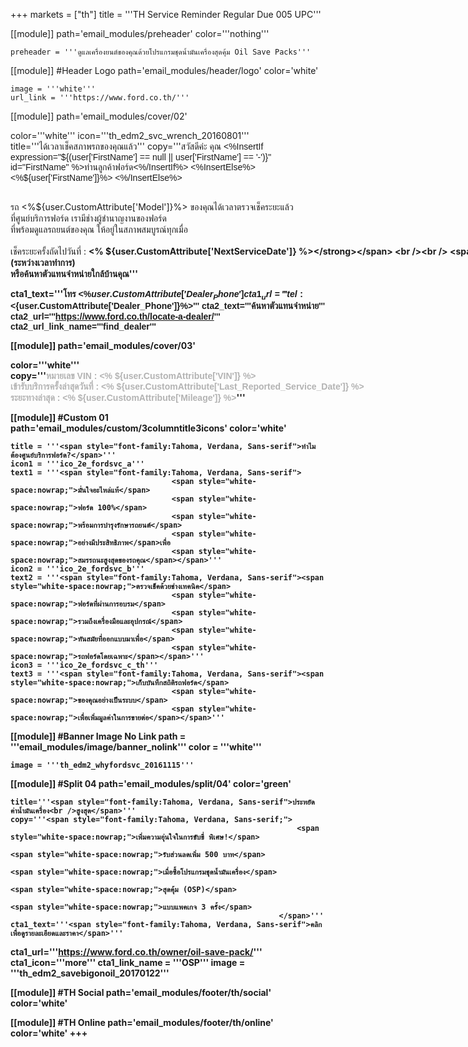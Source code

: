 +++
markets = ["th"]
title = '''TH Service Reminder Regular Due 005 UPC'''

[[module]]
path='email_modules/preheader'
color='''nothing'''

	preheader = '''ดูแลเครื่องยนต์ของคุณด้วยโปรแกรมชุดน้ำมันเครื่องสุดคุ้ม Oil Save Packs'''

[[module]] #Header Logo
path='email_modules/header/logo'
color='white'

	image = '''white'''
	url_link = '''https://www.ford.co.th/'''


[[module]]
path='email_modules/cover/02'

color='''white'''
icon='''th_edm2_svc_wrench_20160801'''
title='''<span style="font-family:Tahoma, Verdana, Sans-serif"><span style="white-space:nowrap;">ได้เวลาเช็คสภาพรถของคุณแล้ว</span></span>'''
copy='''<span style="font-family:Tahoma, Verdana, Sans-serif">สวัสดีค่ะ คุณ <%InsertIf expression="${(user['FirstName'] == null || user['FirstName'] == '-')}" id="FirstName" %>ท่านลูกค้าฟอร์ด<%/InsertIf%> <%InsertElse%> <%${user['FirstName']}%> <%/InsertElse%><br /><br />

<span style="white-space:nowrap;">รถ <%${user.CustomAttribute['Model']}%> ของคุณได้เวลาตรวจเช็คระยะแล้ว</span>
<span style="white-space:nowrap;"> ที่ศูนย์บริการฟอร์ด</span>
<span style="white-space:nowrap;">เรามีช่างผู้ชำนาญงานของฟอร์ด</span><br />
<span style="white-space:nowrap;">ที่พร้อมดูแลรถยนต์ของคุณ</span>
<span style="white-space:nowrap;">ให้อยู่ในสภาพสมบูรณ์ทุกเมื่อ</span>
<br /><br />
<span style="white-space:nowrap;">เช็คระยะครั้งถัดไปวันที่ :	<strong><% ${user.CustomAttribute['NextServiceDate']} %></strong></span> 
<br /><br />
<span style="white-space:nowrap;">นัดหมายล่วงหน้าเพื่อเข้ารับบริการได้ทันที</span> <br />
<span style="white-space:nowrap;">ติดต่อ <%${user.CustomAttribute['Dealer_Name']}%></span>
<span style="white-space:nowrap;">(ระหว่างเวลาทำการ)</span><br />
<span style="white-space:nowrap;">หรือค้นหาตัวแทนจำหน่ายใกล้บ้านคุณ</span></span>'''

cta1_text='''<span style="font-family:Tahoma, Verdana, Sans-serif">โทร <%${user.CustomAttribute['Dealer_Phone']}%></span>'''
cta1_url='''tel:<%${user.CustomAttribute['Dealer_Phone']}%>'''
cta2_text='''<span style="font-family:Tahoma, Verdana, Sans-serif">ค้นหาตัวแทนจำหน่าย</span>'''
cta2_url='''https://www.ford.co.th/locate-a-dealer/'''
cta2_url_link_name='''find_dealer'''

[[module]]
path='email_modules/cover/03'

color='''white'''
copy='''<span style="font-family:Tahoma, Verdana, Sans-serif"><span style="white-space:nowrap;"><span style="color:#b3b3b3;">หมายเลข VIN : <% ${user.CustomAttribute['VIN']} %><br />
				เข้ารับบริการครั้งล่าสุดวันที่ : <% ${user.CustomAttribute['Last_Reported_Service_Date']} %><br />
				ระยะทางล่าสุด : <% ${user.CustomAttribute['Mileage']} %></span></span></span>'''

[[module]] #Custom 01
path='email_modules/custom/3columntitle3icons'
color='white'

	title = '''<span style="font-family:Tahoma, Verdana, Sans-serif">ทำไมต้องศูนย์บริการฟอร์ด?</span>'''
	icon1 = '''ico_2e_fordsvc_a'''
	text1 = '''<span style="font-family:Tahoma, Verdana, Sans-serif">
										<span style="white-space:nowrap;">มั่นใจอะไหล่แท้</span> 
										<span style="white-space:nowrap;">ฟอร์ด 100%</span>
										<span style="white-space:nowrap;">พร้อมการบำรุงรักษารถยนต์</span>
										<span style="white-space:nowrap;">อย่างมีประสิทธิภาพ</span>เพื่อ
										<span style="white-space:nowrap;">สมรรถนะสูงสุดของรถคุณ</span></span>'''
	icon2 = '''ico_2e_fordsvc_b'''
	text2 = '''<span style="font-family:Tahoma, Verdana, Sans-serif"><span style="white-space:nowrap;">ตรวจเช็คด้วยช่างเทคนิค</span> 
										<span style="white-space:nowrap;">ฟอร์ดที่ผ่านการอบรม</span> 
										<span style="white-space:nowrap;">รวมถึงเครื่องมือและอุปกรณ์</span> 
										<span style="white-space:nowrap;">ทันสมัยที่ออกแบบมาเพื่อ</span>
										<span style="white-space:nowrap;">รถฟอร์ดโดยเฉพาะ</span></span>'''
	icon3 = '''ico_2e_fordsvc_c_th'''
	text3 = '''<span style="font-family:Tahoma, Verdana, Sans-serif"><span style="white-space:nowrap;">เก็บบันทึกสถิติรถฟอร์ด</span> 
										<span style="white-space:nowrap;">ของคุณอย่างเป็นระบบ</span> 
										<span style="white-space:nowrap;">เพื่อเพิ่มมูลค่าในการขายต่อ</span></span>'''

[[module]] #Banner Image No Link
path = '''email_modules/image/banner_nolink'''
color = '''white'''

	image = '''th_edm2_whyfordsvc_20161115'''


[[module]] #Split 04
path='email_modules/split/04'
color='green'

	title='''<span style="font-family:Tahoma, Verdana, Sans-serif">ประหยัดค่าน้ำมันเครื่อง<br />สูงสุด</span>'''
	copy='''<span style="font-family:Tahoma, Verdana, Sans-serif;">
																	<span style="white-space:nowrap;">เพิ่มความอุ่นใจในการขับขี่ พิเศษ!</span> 
																		<span style="white-space:nowrap;">รับส่วนลดเพิ่ม 500 บาท</span> 
																		<span style="white-space:nowrap;">เมื่อซื้อโปรแกรมชุดน้ำมันเครื่อง</span>
																		<span style="white-space:nowrap;">สุดคุ้ม (OSP)</span> 
																		<span style="white-space:nowrap;">แบบแพคเกจ 3 ครั้ง</span>
																</span>'''
	cta1_text='''<span style="font-family:Tahoma, Verdana, Sans-serif">คลิกเพื่อดูรายละเอียดและราคา</span>'''
cta1_url='''https://www.ford.co.th/owner/oil-save-pack/'''
cta1_icon='''more'''
cta1_link_name = '''OSP'''
image = '''th_edm2_savebigonoil_20170122'''


[[module]] #TH Social
path='email_modules/footer/th/social'
color='white'

[[module]] #TH Online
path='email_modules/footer/th/online'
color='white'
+++